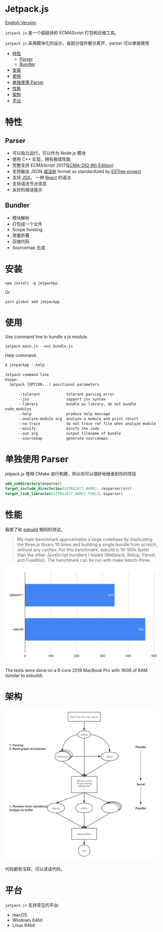 # Jetpack.js

[English Version](./README.md)

`jetpack.js` 是一个超级快的 ECMAScript 打包和压缩工具。

`jetpack.js` 采用模块化的设计，各部分组件都分离开，parser 可以单独使用

- [特性](#特性)
    - [Parser](#parser)
    - [Bundler](#bundler)
- [安装](#Installation)
- [使用](#usage)
- [单独使用 Parser](#单独使用-Parser)
- [性能](#performance)
- [架构](#architecture)
- [平台](#platform)

# 特性

## Parser

- 可以独立运行，可以作为 Node.js 模块
- 使用 C++ 实现，拥有极佳性能
- 完整支持 ECMAScript 2017([ECMA-262 8th Edition](http://www.ecma-international.org/publications/standards/Ecma-262.htm))
- 支持输出 JSON [语法树](https://github.com/estree/estree/blob/master/es5.md) format as standardized by [ESTree project](https://github.com/estree/estree)
- 支持 [JSX](https://facebook.github.io/jsx/)， 一种 [React](https://facebook.github.io/react/) 的语法
- 支持语法节点信息
- 友好的错误提示

## Bundler

- 模块解析
- 打包成一个文件
- Scope hoisting
- 常量折叠
- 压缩代码
- Sourcemap 生成

# 安装

```
npm install -g jetpackpp
```

Or

```
yarn global add jetpackpp
```

# 使用

Use command line to bundle a js module.
```shell script
jetpack main.js --out bundle.js
```

Help command:

```shell script
$ jetpackpp --help

Jetpack command line
Usage:
  Jetpack [OPTION...] positional parameters

      --tolerant            tolerant parsing error
      --jsx                 support jsx syntax
      --library             bundle as library, do not bundle node_modules
      --help                produce help message
      --analyze-module arg  analyze a module and print result
      --no-trace            do not trace ref file when analyze module
      --minify              minify the code
      --out arg             output filename of bundle
      --sourcemap           generate sourcemaps
```

# 单独使用 Parser

jetpack.js 使用 CMake 进行构建，所以你可以很好地继承到你的项目

```cmake
add_subdirectory(esparser)
target_include_directories(${PROJECT_NAME} ./esparser/src)
target_link_libraries(${PROJECT_NAME} PUBLIC esparser)
```

# 性能

我做了和 [esbuild](https://github.com/evanw/esbuild) 相同的测试。

> My main benchmark approximates a large codebase by duplicating the three.js library 10 times and building a single bundle from scratch, without any caches. For this benchmark, esbuild is 10-100x faster than the other JavaScript bundlers I tested (Webpack, Rollup, Parcel, and FuseBox). The benchmark can be run with make bench-three.

![](./images/chart.svg)

The tests were done on a 6-core 2018 MacBook Pro with 16GB of RAM
(similar to esbuild).

# 架构

![](./images/Rocket-Bundle-Arch.png)

代码都有注释，可以读读代码。

# 平台

`jetpack.js` 支持常见的平台:

- macOS
- Windows 64bit
- Linux 64bit
